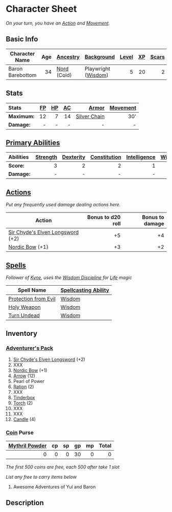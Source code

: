 # Character Sheet

*On your turn, you have an [Action](../../../../Game%20Procedures/Core%20Procedures/Action.md) and [Movement](../../../../Game%20Procedures/Combat/Movement.md).*

## Basic Info

| Character Name   | Age | [Ancestry](../../../../Player%20Characters/Ancenstries/Ancestry.md)             | [Background](../../../../Player%20Characters/Backgrounds/Background.md)                 | [Level](../../../../Player%20Characters/Derived%20Statistics/Level.md) | [XP](../../../../Player%20Characters/Derived%20Statistics/Experience%20Points.md) | [Scars](../../../../Player%20Characters/Derived%20Statistics/Scars.md) |
| ---------------- | --: | :--------------------------------------------------------------------------- | :----------------------------------------------------------------------------------- | ------------------------------------------------------------------: | -----------------------------------------------------------------------------: | ------------------------------------------------------------------: |
| Baron Barebottom |  34 | [Nord](../../../../Player%20Characters/Ancenstries/Mechanical/Primal.md) (Cold) | Playwright ([Wisdom](../../../../Player%20Characters/The%20Ability%20Scores/Wisdom.md)) |                                                                   5 |                                                                             20 |                                                                   2 |

## Stats

| Stats        | [FP](../../../../Player%20Characters/Derived%20Statistics/Fatigue%20Points.md) | [HP](../../../../Player%20Characters/Derived%20Statistics/Health%20Points.md) | [AC](../../../../Player%20Characters/Derived%20Statistics/Armor%20Class.md) |                                          [Armor](../../../../Items%20and%20Gear/Armor/Armor.md) | [Movement](../../../../Game%20Procedures/Combat/Movement.md) |
| :----------- | --------------------------------------------------------------------------: | -------------------------------------------------------------------------: | -----------------------------------------------------------------------: | -------------------------------------------------------------------------------------------: | --------------------------------------------------------: |
| **Maximum:** |                                                                          12 |                                                                          7 |                                                                       14 | [Silver Chain](../../../../Items%20and%20Gear/Armor/Silvered%20Armor/Silver%20Chain%20Armor.md) |                                                       30' |
| **Damage:**  |                                                                           - |                                                                          - |                                                                        - |                                                                                            - |                                                         - |

## [Primary Abilities](../../../../Player%20Characters/The%20Ability%20Scores/Ability%20Scores.md)

| Abilities   | [Strength](../../../../Player%20Characters/The%20Ability%20Scores/Strength.md) | [Dexterity](../../../../Player%20Characters/The%20Ability%20Scores/Dexterity.md) | [Constitution](../../../../Player%20Characters/The%20Ability%20Scores/Constitution.md) | [Intelligence](../../../../Player%20Characters/The%20Ability%20Scores/Intelligence.md) | [Wisdom](../../../../Player%20Characters/The%20Ability%20Scores/Wisdom.md)<br> | [Charisma](../../../../Player%20Characters/The%20Ability%20Scores/Charisma.md)<br> |
| :---------- | --------------------------------------------------------------------------: | ----------------------------------------------------------------------------: | ----------------------------------------------------------------------------------: | ----------------------------------------------------------------------------------: | --------------------------------------------------------------------------: | ------------------------------------------------------------------------------: |
| **Score:**  |                                                                           3 |                                                                             2 |                                                                                   2 |                                                                                   1 |                                                                       3 (F) |                                                                               2 |
| **Damage:** |                                                                           - |                                                                             - |                                                                                   - |                                                                                   - |                                                                           - |                                                                               - |

## [Actions](../../../../Game%20Procedures/Core%20Procedures/Action.md)

*Put any frequently used damage dealing actions here.*

| Action                                                                                                              | Bonus to d20 roll | Bonus to damage |
| ------------------------------------------------------------------------------------------------------------------- | ----------------: | --------------: |
| [Sir Chyde's Elven Longsword](../../../../Items%20and%20Gear/Weapons/Melee%20Weapons/Large%20Skilled%20Weapon.md) (+2) |                +5 |              +4 |
| [Nordic Bow](../../../../Items%20and%20Gear/Weapons/Ranged%20Weapons/Medium%20Bow.md) (+1)                             |                +3 |              +2 |

## [Spells](../../../../Magic/Spells.md)

*Follower of [Kyne](../../../../Magic/Deities/Deity%20Mechanics/Air%20Life%20Deity.md), uses the [Wisdom Discipline](../../../../Magic/Spellcasting/Spellcasting%20Disciplines/Wisdom%20Discipline.md) for [Life](../../../../Magic/Spells/Spell%20Domains/Life.md) magic*

| Spell Name                                                                                              | [Spellcasting Ability](../../../../Magic/Spellcasting/Spellcasting%20Ability.md) |
| ------------------------------------------------------------------------------------------------------- | ----------------------------------------------------------------------------- |
| [Protection from Evil](../../../../Magic/Spells/Spells%20by%20Level/Level%201/Protection%20from%20Evil.md) | [Wisdom](../../../../Player%20Characters/The%20Ability%20Scores/Wisdom.md)       |
| [Holy Weapon](../../../../Magic/Spells/Spells%20by%20Level/Level%202/Holy%20Weapon.md)                     | [Wisdom](../../../../Player%20Characters/The%20Ability%20Scores/Wisdom.md)       |
| [Turn Undead](../../../../Magic/Spells/Spells%20by%20Level/Level%201/Turn%20Undead.md)                     | [Wisdom](../../../../Player%20Characters/The%20Ability%20Scores/Wisdom.md)       |

## Inventory

### [Adventurer's Pack](../../../../Items%20and%20Gear/Gear/100%20Coins/Adventurer's%20Pack.md)

1. [Sir Chyde's Elven Longsword](../../../../Items%20and%20Gear/Weapons/Melee%20Weapons/Large%20Skilled%20Weapon.md) (+2)
2. XXX
3. [Nordic Bow](../../../../Items%20and%20Gear/Weapons/Ranged%20Weapons/Medium%20Bow.md) (+1)
4. [Arrow](../../../../Items%20and%20Gear/Weapons/Ammo/Arrow.md) (12)
5. Pearl of Power
6. [Ration](../../../../Items%20and%20Gear/Gear/1%20Coin/Ration.md) (2)
7. XXX
8. [Tinderbox](../../../../Items%20and%20Gear/Gear/10%20Coins/Tinderbox.md)
9. [Torch](../../../../Items%20and%20Gear/Gear/1%20Coin/Torch.md) (2)
10. XXX
11. XXX
12. [Candle](../../../../Items%20and%20Gear/Gear/10%20Coins/Candle.md) (4)

### [Coin](../../../../Resources%20for%20GMs/Economy/Coins.md) Purse

| [Mythril Powder](../../../../Magic/Spellcasting/Mythril.md) |  cp |  sp |  gp |  mp | Total |
| -------------------------------------------------------: | --: | --: | --: | --: | ----: |
|                                                        0 |   0 |   0 |  30 |   0 |     0 |

*The first 500 coins are free, each 500 after take 1 slot*

*List any free to carry items below*

1. Awesome Adventures of Yul and Baron

## Description
